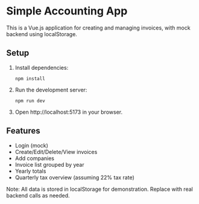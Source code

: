 # Simple Accounting App

This is a Vue.js application for creating and managing invoices, with mock backend using localStorage.

## Setup

1. Install dependencies:
   ```
   npm install
   ```

2. Run the development server:
   ```
   npm run dev
   ```

3. Open http://localhost:5173 in your browser.

## Features
- Login (mock)
- Create/Edit/Delete/View invoices
- Add companies
- Invoice list grouped by year
- Yearly totals
- Quarterly tax overview (assuming 22% tax rate)

Note: All data is stored in localStorage for demonstration. Replace with real backend calls as needed.